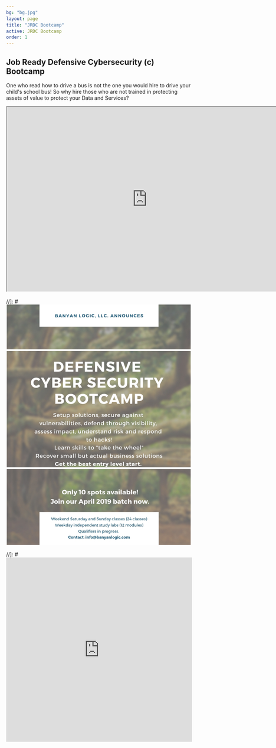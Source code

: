 ```yaml
---
bg: "bg.jpg"
layout: page
title: "JRDC Bootcamp"
active: JRDC Bootcamp
order: 1
---
```

## Job Ready Defensive Cybersecurity (c) Bootcamp
One who read how to drive a bus is not the one you would hire to drive your child's school bus! So why hire those who are not trained in protecting assets of value to protect your Data and Services?

<iframe width="760px" height="500px" src="https://sway.office.com/s/tGY8DyDZB6qsbOH4/embed"></iframe>

//]: #![Bootcamp flyer](/assets/images/BLFlyer.jpg)  

//]: #<iframe width="760px" height="500px" src="https://sway.office.com/s/tGY8DyDZB6qsbOH4/embed" frameborder="0" marginheight="0" marginwidth="0" max-width="100%" sandbox="allow-forms allow-modals allow-orientation-lock allow-popups allow-same-origin allow-scripts" scrolling="yes" style="border: none; max-width: 100%; max-height: 100vh" allowfullscreen mozallowfullscreen msallowfullscreen webkitallowfullscreen></iframe>